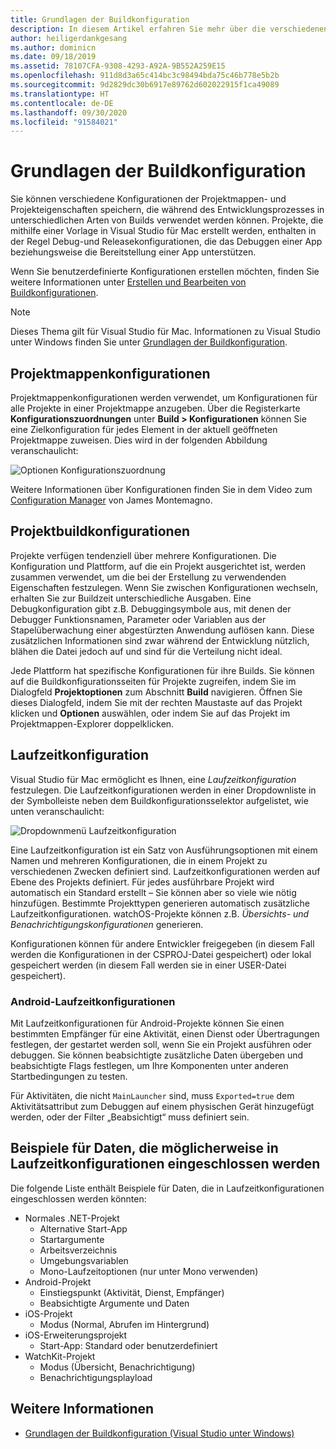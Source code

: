 ```yaml
---
title: Grundlagen der Buildkonfiguration
description: In diesem Artikel erfahren Sie mehr über die verschiedenen Buildkonfigurationen in Visual Studio für Mac.
author: heiligerdankgesang
ms.author: dominicn
ms.date: 09/18/2019
ms.assetid: 78107CFA-9308-4293-A92A-9B552A259E15
ms.openlocfilehash: 911d8d3a65c414bc3c98494bda75c46b778e5b2b
ms.sourcegitcommit: 9d2829dc30b6917e89762d602022915f1ca49089
ms.translationtype: HT
ms.contentlocale: de-DE
ms.lasthandoff: 09/30/2020
ms.locfileid: "91584021"
---
```

# <a name="understanding-build-configurations"></a>Grundlagen der Buildkonfiguration

Sie können verschiedene Konfigurationen der Projektmappen- und Projekteigenschaften speichern, die während des Entwicklungsprozesses in unterschiedlichen Arten von Builds verwendet werden können. Projekte, die mithilfe einer Vorlage in Visual Studio für Mac erstellt werden, enthalten in der Regel Debug-und Releasekonfigurationen, die das Debuggen einer App beziehungsweise die Bereitstellung einer App unterstützen. 

Wenn Sie benutzerdefinierte Konfigurationen erstellen möchten, finden Sie weitere Informationen unter [Erstellen und Bearbeiten von Buildkonfigurationen](./create-and-edit-configurations.md).

>[!NOTE]
>Dieses Thema gilt für Visual Studio für Mac. Informationen zu Visual Studio unter Windows finden Sie unter [Grundlagen der Buildkonfiguration](/visualstudio/ide/understanding-build-configurations).

## <a name="solution-configurations"></a>Projektmappenkonfigurationen

Projektmappenkonfigurationen werden verwendet, um Konfigurationen für alle Projekte in einer Projektmappe anzugeben. Über die Registerkarte **Konfigurationszuordnungen** unter **Build > Konfigurationen** können Sie eine Zielkonfiguration für jedes Element in der aktuell geöffneten Projektmappe zuweisen. Dies wird in der folgenden Abbildung veranschaulicht:

![Optionen Konfigurationszuordnung](media/projects-and-solutions-image3.png)

Weitere Informationen über Konfigurationen finden Sie in dem Video zum [Configuration Manager](https://www.youtube.com/watch?v=tjSdkqYh5Vg) von James Montemagno.

## <a name="project-build-configurations"></a>Projektbuildkonfigurationen

Projekte verfügen tendenziell über mehrere Konfigurationen. Die Konfiguration und Plattform, auf die ein Projekt ausgerichtet ist, werden zusammen verwendet, um die bei der Erstellung zu verwendenden Eigenschaften festzulegen. Wenn Sie zwischen Konfigurationen wechseln, erhalten Sie zur Buildzeit unterschiedliche Ausgaben. Eine Debugkonfiguration gibt z.B. Debuggingsymbole aus, mit denen der Debugger Funktionsnamen, Parameter oder Variablen aus der Stapelüberwachung einer abgestürzten Anwendung auflösen kann. Diese zusätzlichen Informationen sind zwar während der Entwicklung nützlich, blähen die Datei jedoch auf und sind für die Verteilung nicht ideal.

Jede Plattform hat spezifische Konfigurationen für ihre Builds. Sie können auf die Buildkonfigurationsseiten für Projekte zugreifen, indem Sie im Dialogfeld **Projektoptionen** zum Abschnitt **Build** navigieren. Öffnen Sie dieses Dialogfeld, indem Sie mit der rechten Maustaste auf das Projekt klicken und **Optionen** auswählen, oder indem Sie auf das Projekt im Projektmappen-Explorer doppelklicken.

## <a name="run-configuration"></a>Laufzeitkonfiguration

Visual Studio für Mac ermöglicht es Ihnen, eine _Laufzeitkonfiguration_ festzulegen. Die Laufzeitkonfigurationen werden in einer Dropdownliste in der Symbolleiste neben dem Buildkonfigurationsselektor aufgelistet, wie unten veranschaulicht:

![Dropdownmenü Laufzeitkonfiguration](media/projects-and-solutions-image8.png)

Eine Laufzeitkonfiguration ist ein Satz von Ausführungsoptionen mit einem Namen und mehreren Konfigurationen, die in einem Projekt zu verschiedenen Zwecken definiert sind. Laufzeitkonfigurationen werden auf Ebene des Projekts definiert. Für jedes ausführbare Projekt wird automatisch ein Standard erstellt – Sie können aber so viele wie nötig hinzufügen. Bestimmte Projekttypen generieren automatisch zusätzliche Laufzeitkonfigurationen. watchOS-Projekte können z.B. _Übersichts- und Benachrichtigungskonfigurationen_ generieren.

Konfigurationen können für andere Entwickler freigegeben (in diesem Fall werden die Konfigurationen in der CSPROJ-Datei gespeichert) oder lokal gespeichert werden (in diesem Fall werden sie in einer USER-Datei gespeichert).

### <a name="android-run-configurations"></a>Android-Laufzeitkonfigurationen

Mit Laufzeitkonfigurationen für Android-Projekte können Sie einen bestimmten Empfänger für eine Aktivität, einen Dienst oder Übertragungen festlegen, der gestartet werden soll, wenn Sie ein Projekt ausführen oder debuggen. Sie können beabsichtigte zusätzliche Daten übergeben und beabsichtigte Flags festlegen, um Ihre Komponenten unter anderen Startbedingungen zu testen.

Für Aktivitäten, die nicht `MainLauncher` sind, muss `Exported=true` dem Aktivitätsattribut zum Debuggen auf einem physischen Gerät hinzugefügt werden, oder der Filter „Beabsichtigt“ muss definiert sein.

## <a name="examples-of-data-that-might-be-included-in-run-configurations"></a>Beispiele für Daten, die möglicherweise in Laufzeitkonfigurationen eingeschlossen werden

Die folgende Liste enthält Beispiele für Daten, die in Laufzeitkonfigurationen eingeschlossen werden könnten:

* Normales .NET-Projekt
  * Alternative Start-App
  * Startargumente
  * Arbeitsverzeichnis
  * Umgebungsvariablen
  * Mono-Laufzeitoptionen (nur unter Mono verwenden)
* Android-Projekt
  * Einstiegspunkt (Aktivität, Dienst, Empfänger)
  * Beabsichtigte Argumente und Daten
* iOS-Projekt
  * Modus (Normal, Abrufen im Hintergrund)
* iOS-Erweiterungsprojekt
  * Start-App: Standard oder benutzerdefiniert
* WatchKit-Projekt
  * Modus (Übersicht, Benachrichtigung)
  * Benachrichtigungsplayload

## <a name="see-also"></a>Weitere Informationen

- [Grundlagen der Buildkonfiguration (Visual Studio unter Windows)](/visualstudio/ide/understanding-build-configurations)
